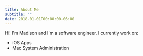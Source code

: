 ```yaml
---
title: About Me
subtitle: ""
date: 2018-01-01T00:00:00-06:00
---
```


Hi! I'm Madison and I'm a software engineer. I currently work on:

* iOS Apps
* Mac System Administration 
